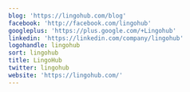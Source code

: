 ```yaml
---
blog: 'https://lingohub.com/blog'
facebook: 'http://facebook.com/lingohub'
googleplus: 'https://plus.google.com/+Lingohub'
linkedin: 'https://linkedin.com/company/lingohub'
logohandle: lingohub
sort: lingohub
title: LingoHub
twitter: lingohub
website: 'https://lingohub.com/'
---
```

